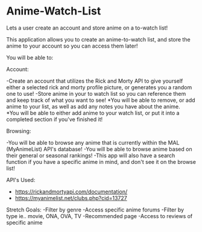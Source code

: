 # Anime-Watch-List
Lets a user create an account and store anime on a to-watch list!


This application allows you to create an anime-to-watch list, and store the anime to your account so you can access them later!

You will be able to: 

Account:

  -Create an account that utilizes the Rick and Morty API to give yourself either a selected rick and morty profile picture, or generates you a random one    to use!
  -Store anime in your to watch list so you can reference them and keep track of what you want to see!
    *You will be able to remove, or add anime to your list, as well as add any notes you have about the anime.  
    *You will be able to either add anime to your watch list, or put it into a completed section if you've finished it!
    
Browsing:

  -You will be able to browse any anime that is currently within the MAL (MyAnimeList) API's database!
  -You will be able to browse anime based on their general or seasonal rankings!
  -This app will also have a search function if you have a specific anime in mind, and don't see it on the browse list!
  
API's Used:
  - https://rickandmortyapi.com/documentation/
  - https://myanimelist.net/clubs.php?cid=13727
  
Stretch Goals:
  -Filter by genre
  -Access specific anime forums
  -Filter by type ie.. movie, ONA, OVA, TV
  -Recommended page
  -Access to reviews of specific anime
